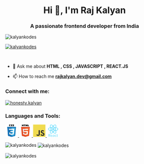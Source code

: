 <h1 align="center">Hi 👋, I'm Raj Kalyan</h1>
<h3 align="center">A passionate frontend developer from India</h3>

<p align="left"> <img src="https://komarev.com/ghpvc/?username=kalyankodes&label=Profile%20views&color=0e75b6&style=flat" alt="kalyankodes" /> </p>

<p align="left"> <a href="https://github.com/ryo-ma/github-profile-trophy"><img src="https://github-profile-trophy.vercel.app/?username=kalyankodes" alt="kalyankodes" /></a> </p>

<p align="left"> <a href="https://twitter.com/" target="blank"><img src="https://img.shields.io/twitter/follow/?logo=twitter&style=for-the-badge" alt="" /></a> </p>

- 💬 Ask me about **HTML , CSS , JAVASCRIPT , REACT.JS**

- 📫 How to reach me **rajkalyan.dev@gmail.com**

<h3 align="left">Connect with me:</h3>
<p align="left">
<a href="https://instagram.com/honesty.kalyan" target="blank"><img align="center" src="https://raw.githubusercontent.com/rahuldkjain/github-profile-readme-generator/master/src/images/icons/Social/instagram.svg" alt="honesty.kalyan" height="30" width="40" /></a>
</p>

<h3 align="left">Languages and Tools:</h3>
<p align="left"> <a href="https://www.w3schools.com/css/" target="_blank" rel="noreferrer"> <img src="https://raw.githubusercontent.com/devicons/devicon/master/icons/css3/css3-original-wordmark.svg" alt="css3" width="40" height="40"/> </a> <a href="https://www.w3.org/html/" target="_blank" rel="noreferrer"> <img src="https://raw.githubusercontent.com/devicons/devicon/master/icons/html5/html5-original-wordmark.svg" alt="html5" width="40" height="40"/> </a> <a href="https://developer.mozilla.org/en-US/docs/Web/JavaScript" target="_blank" rel="noreferrer"> <img src="https://raw.githubusercontent.com/devicons/devicon/master/icons/javascript/javascript-original.svg" alt="javascript" width="40" height="40"/> </a> <a href="https://reactjs.org/" target="_blank" rel="noreferrer"> <img src="https://raw.githubusercontent.com/devicons/devicon/master/icons/react/react-original-wordmark.svg" alt="react" width="40" height="40"/> </a> </p>

<p><img align="left" src="https://github-readme-stats.vercel.app/api/top-langs?username=kalyankodes&show_icons=true&locale=en&layout=compact" alt="kalyankodes" /></p>

<p>&nbsp;<img align="center" src="https://github-readme-stats.vercel.app/api?username=kalyankodes&show_icons=true&locale=en" alt="kalyankodes" /></p>

<p><img align="center" src="https://github-readme-streak-stats.herokuapp.com/?user=kalyankodes&" alt="kalyankodes" /></p>
